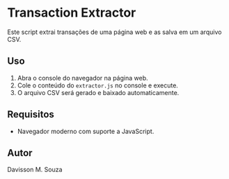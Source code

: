 # Transaction Extractor

Este script extrai transações de uma página web e as salva em um arquivo CSV.

## Uso

1. Abra o console do navegador na página web.
2. Cole o conteúdo do `extractor.js` no console e execute.
3. O arquivo CSV será gerado e baixado automaticamente.

## Requisitos

- Navegador moderno com suporte a JavaScript.

## Autor

Davisson M. Souza
